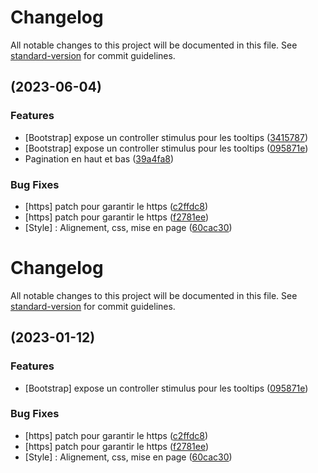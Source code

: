 # Changelog

All notable changes to this project will be documented in this file. See [standard-version](https://github.com/conventional-changelog/standard-version) for commit guidelines.

##  (2023-06-04)


### Features

* [Bootstrap] expose un controller stimulus pour les tooltips ([3415787](https://github.com/Dannebicque/TableBundle/commit/3415787b2b32f6ffe7b9e33badada62be8d7a407))
* [Bootstrap] expose un controller stimulus pour les tooltips ([095871e](https://github.com/Dannebicque/TableBundle/commit/095871e634a472821d98178084607f6103b31326))
* Pagination en haut et bas ([39a4fa8](https://github.com/Dannebicque/TableBundle/commit/39a4fa872f3abde3badb040862124b796fe199ed))


### Bug Fixes

* [https] patch pour garantir le https ([c2ffdc8](https://github.com/Dannebicque/TableBundle/commit/c2ffdc80d3ad49c0af97bce0cfd5c7cf80765fc8))
* [https] patch pour garantir le https ([f2781ee](https://github.com/Dannebicque/TableBundle/commit/f2781eed24885c3369187c4e25203137976c076f))
* [Style] : Alignement, css, mise en page ([60cac30](https://github.com/Dannebicque/TableBundle/commit/60cac308a7bd14a6ff872eb0a7de280947252a62))

# Changelog

All notable changes to this project will be documented in this file. See [standard-version](https://github.com/conventional-changelog/standard-version) for commit guidelines.

##  (2023-01-12)


### Features

* [Bootstrap] expose un controller stimulus pour les tooltips ([095871e](https://github.com/Dannebicque/TableBundle/commit/095871e634a472821d98178084607f6103b31326))


### Bug Fixes

* [https] patch pour garantir le https ([c2ffdc8](https://github.com/Dannebicque/TableBundle/commit/c2ffdc80d3ad49c0af97bce0cfd5c7cf80765fc8))
* [https] patch pour garantir le https ([f2781ee](https://github.com/Dannebicque/TableBundle/commit/f2781eed24885c3369187c4e25203137976c076f))
* [Style] : Alignement, css, mise en page ([60cac30](https://github.com/Dannebicque/TableBundle/commit/60cac308a7bd14a6ff872eb0a7de280947252a62))
